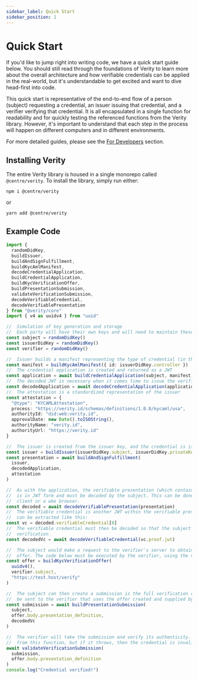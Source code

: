 ```yaml
---
sidebar_label: Quick Start
sidebar_position: 1
---
```


# Quick Start

If you'd like to jump right into writing code, we have a quick start guide below. You should still read through the foundations of Verity to learn more about the overall architecture and how verifiable credentials can be applied in the real-world, but it's understandable to get excited and want to dive head-first into code.

This quick start is representative of the end-to-end flow of a person (subject) requesting a credential, an issuer issuing that credential, and a verifier verifying that credential. It is all encapsulated in a single function for readability and for quickly testing the referenced functions from the Verity library. However, it's important to understand that each step in the process will happen on different computers and in different environments.

For more detailed guides, please see the [For Developers](./tutorials/getting-started.md) section.

## Installing Verity

The entire Verity library is housed in a single monorepo called `@centre/verity`. To install the library, simply run either:

`npm i @centre/verity`

or

`yarn add @centre/verity`

## Example Code

```ts
import {
  randomDidKey,
  buildIssuer,
  buildAndSignFulfillment,
  buildKycAmlManifest,
  decodeCredentialApplication,
  buildCredentialApplication,
  buildKycVerificationOffer,
  buildPresentationSubmission,
  validateVerificationSubmission,
  decodeVerifiableCredential,
  decodeVerifiablePresentation
} from "@verity/core"
import { v4 as uuidv4 } from "uuid"

//  Simulation of key generation and storage
//  Each party will have their own keys and will need to maintain these
const subject = randomDidKey()
const issuerDidKey = randomDidKey()
const verifier = randomDidKey()

//  Issuer builds a manifest representing the type of credential (in this case a KYCAML credential)
const manifest = buildKycAmlManifest({ id: issuerDidKey.controller })
//  The credential application is created and returned as a JWT
const application = await buildCredentialApplication(subject, manifest)
//  The decoded JWT is necessary when it comes time to issue the verifiable presentation which will include this credential
const decodedApplication = await decodeCredentialApplication(application)
//  The attestation is a standardized representation of the issuer
const attestation = {
  "@type": "KYCAMLAttestation",
  process: "https://verity.id/schemas/definitions/1.0.0/kycaml/usa",
  authorityId: "did:web:verity.id",
  approvalDate: new Date().toISOString(),
  authorityName: "verity.id",
  authorityUrl: "https://verity.id"
}

//  The issuer is created from the issuer key, and the credential is issued
const issuer = buildIssuer(issuerDidKey.subject, issuerDidKey.privateKey)
const presentation = await buildAndSignFulfillment(
  issuer,
  decodedApplication,
  attestation
)

//  As with the application, the verifiable presentation (which contains the credential)
//  is in JWT form and must be decoded by the subject. This can be done in a mobile app
//  client or a wbe browser.
const decoded = await decodeVerifiablePresentation(presentation)
//  The verifiable credential is another JWT within the verifiable presentation and
//  can be extracted like this:
const vc = decoded.verifiableCredential[0]
//  The verifiable credential must then be decoded so that the subject can request
//  verification
const decodedVc = await decodeVerifiableCredential(vc.proof.jwt)

//  The subject would make a request to the verifier's server to obtain the verification
//  offer. The code below must be executed by the verifier, using the verifier's key.
const offer = buildKycVerificationOffer(
  uuidv4(),
  verifier.subject,
  "https://test.host/verify"
)

//  The subject can then create a submission is the full verification request which would
//  be sent to the verifier that uses the offer created and supplied by the verifier
const submission = await buildPresentationSubmission(
  subject,
  offer.body.presentation_definition,
  decodedVc
)

//  The verifier will take the submission and verify its authenticity. There is no response
//  from this function, but if it throws, then the credential is invalid.
await validateVerificationSubmission(
  submission,
  offer.body.presentation_definition
)
console.log("Credential verified!")
```
